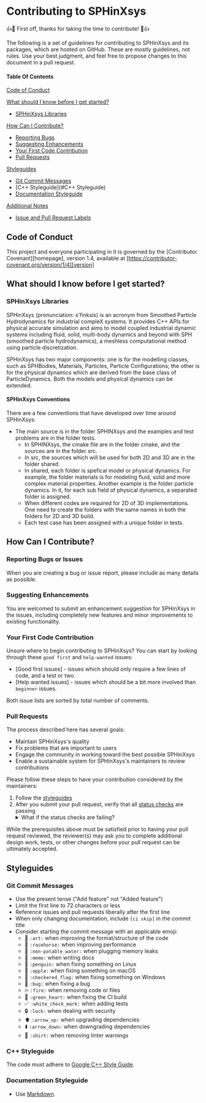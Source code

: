 # Contributing to SPHinXsys

:+1::tada: First off, thanks for taking the time to contribute! :tada::+1:

The following is a set of guidelines for contributing to SPHinXsys and its packages, 
which are hosted on GitHub. These are mostly guidelines, not rules. 
Use your best judgment, and feel free to propose changes to this document in a pull request.

#### Table Of Contents

[Code of Conduct](#code-of-conduct)

[What should I know before I get started?](#what-should-i-know-before-i-get-started)
  * [SPHinXsys Libraries](#sphinxsys-libraries)

[How Can I Contribute?](#how-can-i-contribute)
  * [Reporting Bugs](#reporting-bugs)
  * [Suggesting Enhancements](#suggesting-enhancements)
  * [Your First Code Contribution](#your-first-code-contribution)
  * [Pull Requests](#pull-requests)

[Styleguides](#styleguides)
  * [Git Commit Messages](#git-commit-messages)
  * [C++ Styleguide](#C++ Styleguide)
  * [Documentation Styleguide](#documentation-styleguide)

[Additional Notes](#additional-notes)
  * [Issue and Pull Request Labels](#issue-and-pull-request-labels)

## Code of Conduct

This project and everyone participating in it is governed by the [Contributor Covenant][homepage], 
version 1.4, available at [https://contributor-covenant.org/version/1/4][version]

## What should I know before I get started?

### SPHinXsys Libraries

SPHinXsys (pronunciation: s'finksis) is an acronym from Smoothed Particle Hydrodynamics 
for industrial compleX systems. It provides C++ APIs for physical accurate simulation and 
aims to model coupled industrial dynamic systems including fluid, solid, multi-body dynamics 
and beyond with SPH (smoothed particle hydrodynamics), 
a meshless computational method using particle discretization.

SPHinXsys has two major components: one is for the modelling classes, 
such as SPHBodies, Materials, Particles, Particle Configurations; 
the other is for the physical dynamics which are derived from the base class of ParticleDynamics. 
Both the models and physical dynamics can be extended.

#### SPHinXsys Conventions

There are a few conventions that have developed over time around SPHinXsys:

* The main source is in the folder SPHINXsys and the examples and test problems are in the folder tests.
    * In SPHINXsys, the cmake file are in the folder cmake, and the sources are in the folder src.
    * In src, the sources which will be used for both 2D and 3D are in the folder shared.
    * In shared, each folder is spefical model or physical dynamics. 
	For example, the folder materials is for modeling fluid, solid and more complex material properties. 
	Another example is the folder particle dynamics. In it, for each sub field of physical dynamics, 
	a separated folder is assigned.
    * When different codes are required for 2D of 3D implementations. 
	One need to create the folders with the same names in both the folders for 2D and 3D build.
    * Each test case has been assigned with a unique folder in tests.

## How Can I Contribute?

### Reporting Bugs or Issues

When you are creating a bug or issue report, please include as many details as possible. 


### Suggesting Enhancements

You are welcomed to submit an enhancement suggestion for SPHinXsys in the issues, 
including completely new features and minor improvements to existing functionality. 

### Your First Code Contribution

Unsure where to begin contributing to SPHinXsys? 
You can start by looking through these `good first` and `help-wanted` issues:

* [Good first issues] - issues which should only require a few lines of code, and a test or two.
* [Help wanted issues] - issues which should be a bit more involved than `beginner` issues.

Both issue lists are sorted by total number of comments. 

### Pull Requests

The process described here has several goals:

- Maintain SPHinXsys's quality
- Fix problems that are important to users
- Engage the community in working toward the best possible SPHinXsys
- Enable a sustainable system for SPHinXsys's maintainers to review contributions

Please follow these steps to have your contribution considered by the maintainers:

1. Follow the [styleguides](#styleguides)
2. After you submit your pull request, 
verify that all [status checks](https://help.github.com/articles/about-status-checks/) 
are passing <details><summary>What if the status checks are failing?</summary>If a status check is failing, 
and you believe that the failure is unrelated to your change, 
please leave a comment on the pull request explaining why you believe the failure is unrelated. 
A maintainer will re-run the status check for you. 
If we conclude that the failure was a false positive, 
then we will open an issue to track that problem with our status check suite.</details>

While the prerequisites above must be satisfied prior to having your pull request reviewed, 
the reviewer(s) may ask you to complete additional design work, tests, 
or other changes before your pull request can be ultimately accepted.

## Styleguides

### Git Commit Messages

* Use the present tense ("Add feature" not "Added feature")
* Limit the first line to 72 characters or less
* Reference issues and pull requests liberally after the first line
* When only changing documentation, include `[ci skip]` in the commit title
* Consider starting the commit message with an applicable emoji:
    * :art: `:art:` when improving the format/structure of the code
    * :racehorse: `:racehorse:` when improving performance
    * :non-potable_water: `:non-potable_water:` when plugging memory leaks
    * :memo: `:memo:` when writing docs
    * :penguin: `:penguin:` when fixing something on Linux
    * :apple: `:apple:` when fixing something on macOS
    * :checkered_flag: `:checkered_flag:` when fixing something on Windows
    * :bug: `:bug:` when fixing a bug
    * :fire: `:fire:` when removing code or files
    * :green_heart: `:green_heart:` when fixing the CI build
    * :white_check_mark: `:white_check_mark:` when adding tests
    * :lock: `:lock:` when dealing with security
    * :arrow_up: `:arrow_up:` when upgrading dependencies
    * :arrow_down: `:arrow_down:` when downgrading dependencies
    * :shirt: `:shirt:` when removing linter warnings

### C++ Styleguide

The code must adhere to [Google C++ Style Guide](https://google.github.io/styleguide/cppguide.html).

### Documentation Styleguide

* Use [Markdown](https://daringfireball.net/projects/markdown).